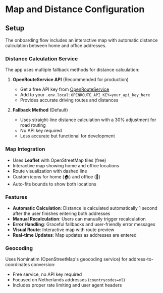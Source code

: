 # Map and Distance Configuration

## Setup

The onboarding flow includes an interactive map with automatic distance calculation between home and office addresses.

### Distance Calculation Service

The app uses multiple fallback methods for distance calculation:

1. **OpenRouteService API** (Recommended for production)
   - Get a free API key from [OpenRouteService](https://openrouteservice.org/)
   - Add to your `.env.local`: `OPENROUTE_API_KEY=your_api_key_here`
   - Provides accurate driving routes and distances

2. **Fallback Method** (Default)
   - Uses straight-line distance calculation with a 30% adjustment for road routing
   - No API key required
   - Less accurate but functional for development

### Map Integration

- Uses **Leaflet** with OpenStreetMap tiles (free)
- Interactive map showing home and office locations
- Route visualization with dashed line
- Custom icons for home (🏠) and office (🏢)
- Auto-fits bounds to show both locations

### Features

- **Automatic Calculation**: Distance is calculated automatically 1 second after the user finishes entering both addresses
- **Manual Recalculation**: Users can manually trigger recalculation
- **Error Handling**: Graceful fallbacks and user-friendly error messages  
- **Visual Route**: Interactive map with route preview
- **Real-time Updates**: Map updates as addresses are entered

### Geocoding

Uses Nominatim (OpenStreetMap's geocoding service) for address-to-coordinates conversion:
- Free service, no API key required
- Focused on Netherlands addresses (`countrycodes=nl`)
- Includes proper rate limiting and user agent headers